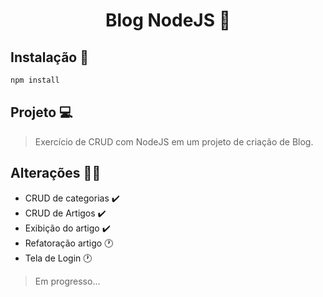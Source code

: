 <h1 align="center">Blog NodeJS 📢 </h1>

## Instalação 🔑

```sh
npm install
```
## Projeto 💻
> Exercício de CRUD com NodeJS em um projeto de criação de Blog.

## Alterações 🧑‍💼
- CRUD de categorias ✔️
- CRUD de Artigos ✔️
- Exibição do artigo ✔️
- Refatoração artigo 🕐
- Tela de Login 🕐
> Em progresso...